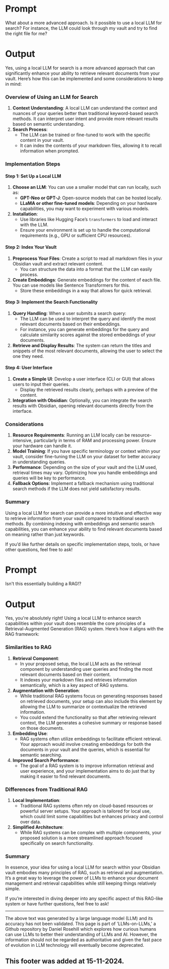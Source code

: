 # Prompt

What about a more advanced approach. Is it possible to use a local LLM for search? For instance, the LLM could look through my vault and try to find the right file for me?

# Output

Yes, using a local LLM for search is a more advanced approach that can significantly enhance your ability to retrieve relevant documents from your vault. Here’s how this can be implemented and some considerations to keep in mind:

### Overview of Using an LLM for Search

1. **Context Understanding**: A local LLM can understand the context and nuances of your queries better than traditional keyword-based search methods. It can interpret user intent and provide more relevant results based on semantic understanding.
2. **Search Process**:
   - The LLM can be trained or fine-tuned to work with the specific content in your vault.
   - It can index the contents of your markdown files, allowing it to recall information when prompted.

### Implementation Steps

#### Step 1: Set Up a Local LLM

1. **Choose an LLM**: You can use a smaller model that can run locally, such as:
   - **GPT-Neo or GPT-J**: Open-source models that can be hosted locally.
   - **LLaMA or other fine-tuned models**: Depending on your hardware capabilities, you may want to experiment with various models.
2. **Installation**:
   - Use libraries like Hugging Face’s `transformers` to load and interact with the LLM.
   - Ensure your environment is set up to handle the computational requirements (e.g., GPU or sufficient CPU resources).

#### Step 2: Index Your Vault

1. **Preprocess Your Files**: Create a script to read all markdown files in your Obsidian vault and extract relevant content.
   - You can structure the data into a format that the LLM can easily process.
2. **Create Embeddings**: Generate embeddings for the content of each file. You can use models like Sentence Transformers for this.
   - Store these embeddings in a way that allows for quick retrieval.

#### Step 3: Implement the Search Functionality

1. **Query Handling**: When a user submits a search query:
   - The LLM can be used to interpret the query and identify the most relevant documents based on their embeddings.
   - For instance, you can generate embeddings for the query and calculate similarity scores against the stored embeddings of your documents.
2. **Retrieve and Display Results**: The system can return the titles and snippets of the most relevant documents, allowing the user to select the one they need.

#### Step 4: User Interface

1. **Create a Simple UI**: Develop a user interface (CLI or GUI) that allows users to input their queries.
   - Display the retrieved results clearly, perhaps with a preview of the content.
2. **Integration with Obsidian**: Optionally, you can integrate the search results with Obsidian, opening relevant documents directly from the interface.

### Considerations

1. **Resource Requirements**: Running an LLM locally can be resource-intensive, particularly in terms of RAM and processing power. Ensure your hardware can handle it.
2. **Model Training**: If you have specific terminology or context within your vault, consider fine-tuning the LLM on your dataset for better accuracy in understanding queries.
3. **Performance**: Depending on the size of your vault and the LLM used, retrieval times may vary. Optimizing how you handle embeddings and queries will be key to performance.
4. **Fallback Options**: Implement a fallback mechanism using traditional search methods if the LLM does not yield satisfactory results.

### Summary

Using a local LLM for search can provide a more intuitive and effective way to retrieve information from your vault compared to traditional search methods. By combining indexing with embeddings and semantic search capabilities, you can enhance your ability to find relevant documents based on meaning rather than just keywords.

If you’d like further details on specific implementation steps, tools, or have other questions, feel free to ask!

# Prompt

Isn't this essentially building a RAG!?

# Output

Yes, you're absolutely right! Using a local LLM to enhance search capabilities within your vault does resemble the core principles of a Retrieval-Augmented Generation (RAG) system. Here’s how it aligns with the RAG framework:

### Similarities to RAG

1. **Retrieval Component**:
   - In your proposed setup, the local LLM acts as the retrieval component by understanding user queries and finding the most relevant documents based on their content.
   - It indexes your markdown files and retrieves information semantically, which is a key aspect of RAG systems.
2. **Augmentation with Generation**:
   - While traditional RAG systems focus on generating responses based on retrieved documents, your setup can also include this element by allowing the LLM to summarize or contextualize the retrieved information.
   - You could extend the functionality so that after retrieving relevant context, the LLM generates a cohesive summary or response based on those documents.
3. **Embedding Use**:
   - RAG systems often utilize embeddings to facilitate efficient retrieval. Your approach would involve creating embeddings for both the documents in your vault and the queries, which is essential for semantic searching.
4. **Improved Search Performance**:
   - The goal of a RAG system is to improve information retrieval and user experience, and your implementation aims to do just that by making it easier to find relevant documents.

### Differences from Traditional RAG

1. **Local Implementation**:
   - Traditional RAG systems often rely on cloud-based resources or powerful server setups. Your approach is tailored for local use, which could limit some capabilities but enhances privacy and control over data.
2. **Simplified Architecture**:
   - While RAG systems can be complex with multiple components, your proposed solution is a more streamlined approach focused specifically on search functionality.

### Summary

In essence, your idea for using a local LLM for search within your Obsidian vault embodies many principles of RAG, such as retrieval and augmentation. It’s a great way to leverage the power of LLMs to enhance your document management and retrieval capabilities while still keeping things relatively simple.

If you’re interested in diving deeper into any specific aspect of this RAG-like system or have further questions, feel free to ask!

---

The above text was generated by a large language model (LLM) and its accuracy has not been validated. This page is part of 'LLMs-on-LLMs,' a Github repository by Daniel Rosehill which explores how curious humans can use LLMs to better their understanding of LLMs and AI. However, the information should not be regarded as authoritative and given the fast pace of evolution in LLM technology will eventually become deprecated. 

This footer was added at 15-11-2024.
---
